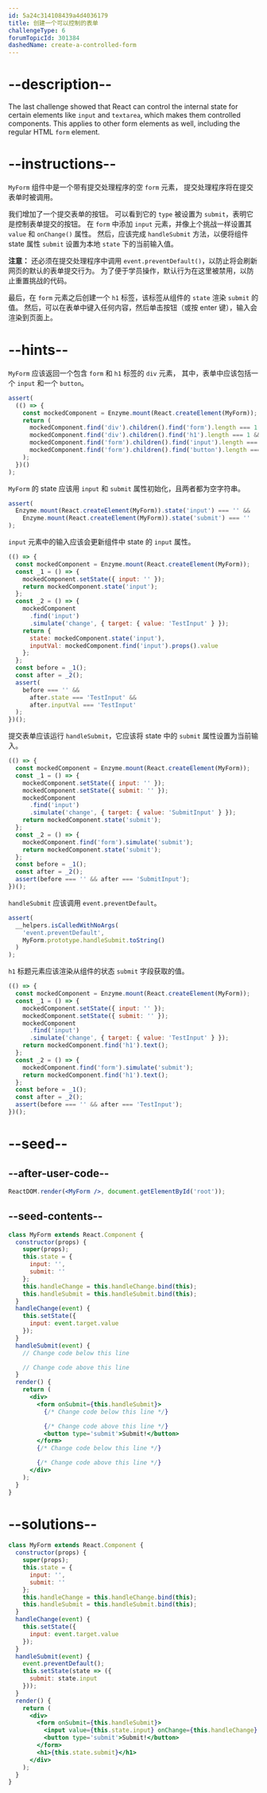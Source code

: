 ```yaml
---
id: 5a24c314108439a4d4036179
title: 创建一个可以控制的表单
challengeType: 6
forumTopicId: 301384
dashedName: create-a-controlled-form
---
```


# --description--

The last challenge showed that React can control the internal state for certain elements like `input` and `textarea`, which makes them controlled components. This applies to other form elements as well, including the regular HTML `form` element.

# --instructions--

`MyForm` 组件中是一个带有提交处理程序的空 `form` 元素， 提交处理程序将在提交表单时被调用。

我们增加了一个提交表单的按钮。 可以看到它的 `type` 被设置为 `submit`，表明它是控制表单提交的按钮。 在 `form` 中添加 `input` 元素，并像上个挑战一样设置其 `value` 和 `onChange()` 属性。 然后，应该完成 `handleSubmit` 方法，以便将组件 state 属性 `submit` 设置为本地 `state` 下的当前输入值。

**注意：** 还必须在提交处理程序中调用 `event.preventDefault()`，以防止将会刷新网页的默认的表单提交行为。 为了便于学员操作，默认行为在这里被禁用，以防止重置挑战的代码。

最后，在 `form` 元素之后创建一个 `h1` 标签，该标签从组件的 `state` 渲染 `submit` 的值。 然后，可以在表单中键入任何内容，然后单击按钮（或按 enter 键），输入会渲染到页面上。

# --hints--

`MyForm` 应该返回一个包含 `form` 和 `h1` 标签的 `div` 元素， 其中，表单中应该包括一个 `input` 和一个 `button`。

```js
assert(
  (() => {
    const mockedComponent = Enzyme.mount(React.createElement(MyForm));
    return (
      mockedComponent.find('div').children().find('form').length === 1 &&
      mockedComponent.find('div').children().find('h1').length === 1 &&
      mockedComponent.find('form').children().find('input').length === 1 &&
      mockedComponent.find('form').children().find('button').length === 1
    );
  })()
);
```

`MyForm` 的 state 应该用 `input` 和 `submit` 属性初始化，且两者都为空字符串。

```js
assert(
  Enzyme.mount(React.createElement(MyForm)).state('input') === '' &&
    Enzyme.mount(React.createElement(MyForm)).state('submit') === ''
);
```

`input` 元素中的输入应该会更新组件中 state 的 `input` 属性。

```js
(() => {
  const mockedComponent = Enzyme.mount(React.createElement(MyForm));
  const _1 = () => {
    mockedComponent.setState({ input: '' });
    return mockedComponent.state('input');
  };
  const _2 = () => {
    mockedComponent
      .find('input')
      .simulate('change', { target: { value: 'TestInput' } });
    return {
      state: mockedComponent.state('input'),
      inputVal: mockedComponent.find('input').props().value
    };
  };
  const before = _1();
  const after = _2();
  assert(
    before === '' &&
      after.state === 'TestInput' &&
      after.inputVal === 'TestInput'
  );
})();
```

提交表单应该运行 `handleSubmit`，它应该将 state 中的 `submit` 属性设置为当前输入。

```js
(() => {
  const mockedComponent = Enzyme.mount(React.createElement(MyForm));
  const _1 = () => {
    mockedComponent.setState({ input: '' });
    mockedComponent.setState({ submit: '' });
    mockedComponent
      .find('input')
      .simulate('change', { target: { value: 'SubmitInput' } });
    return mockedComponent.state('submit');
  };
  const _2 = () => {
    mockedComponent.find('form').simulate('submit');
    return mockedComponent.state('submit');
  };
  const before = _1();
  const after = _2();
  assert(before === '' && after === 'SubmitInput');
})();
```

`handleSubmit` 应该调用 `event.preventDefault`。

```js
assert(
  __helpers.isCalledWithNoArgs(
    'event.preventDefault',
    MyForm.prototype.handleSubmit.toString()
  )
);
```

`h1` 标题元素应该渲染从组件的状态 `submit` 字段获取的值。

```js
(() => {
  const mockedComponent = Enzyme.mount(React.createElement(MyForm));
  const _1 = () => {
    mockedComponent.setState({ input: '' });
    mockedComponent.setState({ submit: '' });
    mockedComponent
      .find('input')
      .simulate('change', { target: { value: 'TestInput' } });
    return mockedComponent.find('h1').text();
  };
  const _2 = () => {
    mockedComponent.find('form').simulate('submit');
    return mockedComponent.find('h1').text();
  };
  const before = _1();
  const after = _2();
  assert(before === '' && after === 'TestInput');
})();
```

# --seed--

## --after-user-code--

```jsx
ReactDOM.render(<MyForm />, document.getElementById('root'));
```

## --seed-contents--

```jsx
class MyForm extends React.Component {
  constructor(props) {
    super(props);
    this.state = {
      input: '',
      submit: ''
    };
    this.handleChange = this.handleChange.bind(this);
    this.handleSubmit = this.handleSubmit.bind(this);
  }
  handleChange(event) {
    this.setState({
      input: event.target.value
    });
  }
  handleSubmit(event) {
    // Change code below this line

    // Change code above this line
  }
  render() {
    return (
      <div>
        <form onSubmit={this.handleSubmit}>
          {/* Change code below this line */}

          {/* Change code above this line */}
          <button type='submit'>Submit!</button>
        </form>
        {/* Change code below this line */}

        {/* Change code above this line */}
      </div>
    );
  }
}
```

# --solutions--

```jsx
class MyForm extends React.Component {
  constructor(props) {
    super(props);
    this.state = {
      input: '',
      submit: ''
    };
    this.handleChange = this.handleChange.bind(this);
    this.handleSubmit = this.handleSubmit.bind(this);
  }
  handleChange(event) {
    this.setState({
      input: event.target.value
    });
  }
  handleSubmit(event) {
    event.preventDefault();
    this.setState(state => ({
      submit: state.input
    }));
  }
  render() {
    return (
      <div>
        <form onSubmit={this.handleSubmit}>
          <input value={this.state.input} onChange={this.handleChange} />
          <button type='submit'>Submit!</button>
        </form>
        <h1>{this.state.submit}</h1>
      </div>
    );
  }
}
```
